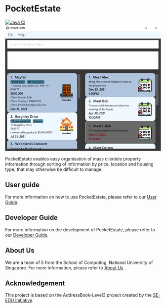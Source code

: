 # PocketEstate

[![Java CI](https://github.com/AY2021S2-CS2103T-T13-4/tp/actions/workflows/gradle.yml/badge.svg)](https://github.com/AY2021S2-CS2103T-T13-4/tp/actions/workflows/gradle.yml)
![Ui](docs/images/Ui.png)

PocketEstate enables easy organisation of mass clientele property information through sorting of information by price, location and housing type, that may otherwise be difficult to manage. 

## User guide
For more information on how to use PocketEstate, please refer to our [User Guide](./docs/UserGuide.md). 

## Developer Guide
For more information on the development of PocketEstate, please refer to our [Developer Guide](./docs/DeveloperGuide.md). 

## About Us
We are a team of 5 from the School of Computing, National University of Singapore. For more information, please refer to [About Us](./docs/AboutUs.md) . 

## Acknowledgement
This project is based on the AddressBook-Level3 project created by the [SE-EDU initiative](https://se-education.org).
